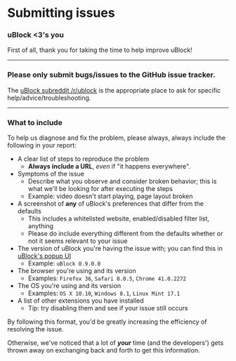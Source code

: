 # Submitting issues

### uBlock <3's you

First of all, thank you for taking the time to help improve uBlock!

---

### **Please only submit bugs/issues to the GitHub issue tracker.**

The [uBlock subreddit /r/ublock](https://reddit.com/r/ublock) is the appropriate place to ask for specific help/advice/troubleshooting.

---

### What to include


To help us diagnose and fix the problem, please always, always include the following in your report:

* A clear list of steps to reproduce the problem
  * **Always include a URL**, _even_ if "it happens everywhere".
* Symptoms of the issue
  * Describe what you observe and consider broken behavior; this is what we'll be looking for after executing the steps
  * Example: video doesn't start playing, page layout broken
* A screenshot of **any** of uBlock's preferences that differ from the defaults
  * This includes a whitelisted website, enabled/disabled filter list, anything
  * Please do include everything different from the defaults whether or not it seems relevant to your issue
* The version of uBlock you're having the issue with; you can find this in [uBlock's popup UI](https://github.com/chrisaljoudi/uBlock/wiki/Quick-guide:-popup-user-interface)
  * Example: `uBlock 0.9.0.0`
* The browser you're using and its version
  * Examples: `Firefox 36`, `Safari 8.0.5`, `Chrome 41.0.2272` 
* The OS you're using and its version
  * Examples: `OS X 10.10`, `Windows 8.1`, `Linux Mint 17.1`
* A list of other extensions you have installed
  * Tip: try disabling them and see if your issue still occurs

By following this format, you'd be greatly increasing the efficiency of resolving the issue.

Otherwise, we've noticed that a lot of ***your*** time (and the developers') gets thrown away on exchanging back and forth to get this information.
